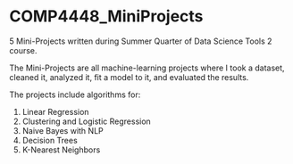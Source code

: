 # COMP4448_MiniProjects
5 Mini-Projects written during Summer Quarter of Data Science Tools 2 course.

The Mini-Projects are all machine-learning projects where I took a dataset, cleaned it, analyzed it, fit a model to it, and evaluated the results.

The projects include algorithms for:
1. Linear Regression
2. Clustering and Logistic Regression
3. Naive Bayes with NLP
4. Decision Trees
5. K-Nearest Neighbors
